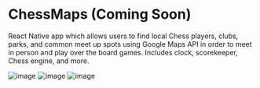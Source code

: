 # ChessMaps (Coming Soon)
React Native app which allows users to find local Chess players, clubs, parks, and common meet up spots using Google Maps API in order
to meet in person and play over the board games. Includes clock, scorekeeper, Chess engine, and more.
 
![image](https://i.imgur.com/IDsV5Hc.png)
![image](https://i.imgur.com/Dvo2PP3.png)
![image](https://i.imgur.com/cUjoTfG.png)
